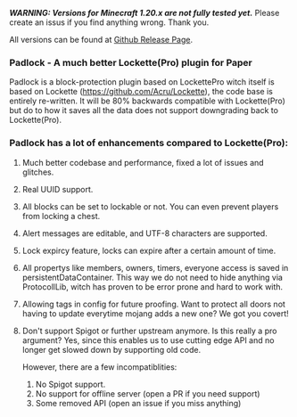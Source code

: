 ***WARNING: Versions for Minecraft 1.20.x are not fully tested yet.***
Please create an issus if you find anything wrong. Thank you.

All versions can be found at [Github Release Page](https://github.com/GreenSurvivors/Padlock/releases).

### Padlock - A much better Lockette(Pro) plugin for Paper

Padlock is a block-protection plugin based on LockettePro witch itself is based on
Lockette (https://github.com/Acru/Lockette), the code base is entirely re-written.
It will be 80% backwards compatible with Lockette(Pro) but do to how it saves all the data does not support downgrading
back to Lockette(Pro).

### Padlock has a lot of enhancements compared to Lockette(Pro):

1. Much better codebase and performance, fixed a lot of issues and glitches.
2. Real UUID support.
3. All blocks can be set to lockable or not. You can even prevent players from locking a chest.
4. Alert messages are editable, and UTF-8 characters are supported.
5. Lock expircy feature, locks can expire after a certain amount of time.
6. All propertys like members, owners, timers, everyone access is saved in persistentDataContainer. This way we do not
   need to hide anything via ProtocollLib, witch has proven to be error prone and hard to work with.
7. Allowing tags in config for future proofing. Want to protect all doors not having to update everytime mojang adds a
   new one? We got you covert!
8. Don't support Spigot or further upstream anymore. Is this really a pro argument? Yes, since this enables us to use
   cutting edge API and no longer get slowed down by supporting old code.

   However, there are a few incompatiblities:
   1. No Spigot support.
   2. No support for offline server (open a PR if you need support)
   3. Some removed API (open an issue if you miss anything)
